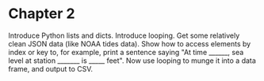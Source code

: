 # Chapter 2

Introduce Python lists and dicts.  Introduce looping.  Get some relatively clean JSON data (like NOAA tides data).  Show how to access elements by index or key to, for example, print a sentence saying "At time ______, sea level at station _______ is _____ feet".  Now use looping to munge it into a data frame, and output to CSV.